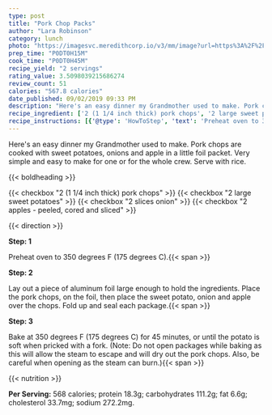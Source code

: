 ```yaml
---
type: post
title: "Pork Chop Packs"
author: "Lara Robinson"
category: lunch
photo: "https://imagesvc.meredithcorp.io/v3/mm/image?url=https%3A%2F%2Fimages.media-allrecipes.com%2Fuserphotos%2F6311185.jpg"
prep_time: "P0DT0H15M"
cook_time: "P0DT0H45M"
recipe_yield: "2 servings"
rating_value: 3.5098039215686274
review_count: 51
calories: "567.8 calories"
date_published: 09/02/2019 09:33 PM
description: "Here's an easy dinner my Grandmother used to make. Pork chops are cooked with sweet potatoes, onions and apple in a little foil packet. Very simple and easy to make for one or for the whole crew. Serve with rice."
recipe_ingredient: ['2 (1 1/4 inch thick) pork chops', '2 large sweet potatoes', '2 slices  onion', '2 apples - peeled, cored and sliced']
recipe_instructions: [{'@type': 'HowToStep', 'text': 'Preheat oven to 350 degrees F (175 degrees C).\n'}, {'@type': 'HowToStep', 'text': 'Lay out a piece of aluminum foil large enough to hold the ingredients. Place the pork chops, on the foil, then place the sweet potato, onion and apple over the chops. Fold up and seal each package.\n'}, {'@type': 'HowToStep', 'text': 'Bake at 350 degrees F (175 degrees C) for 45 minutes, or until the potato is soft when pricked with a fork. (Note: Do not open packages while baking as this will allow the steam to escape and will dry out the pork chops. Also, be careful when opening as the steam can burn.)\n'}]
---
```


Here's an easy dinner my Grandmother used to make. Pork chops are cooked with sweet potatoes, onions and apple in a little foil packet. Very simple and easy to make for one or for the whole crew. Serve with rice. 

{{< boldheading >}}

{{< checkbox "2  (1 1/4 inch thick) pork chops" >}}
{{< checkbox "2 large sweet potatoes" >}}
{{< checkbox "2 slices  onion" >}}
{{< checkbox "2  apples - peeled, cored and sliced" >}}


{{< direction >}}

**Step: 1**

Preheat oven to 350 degrees F (175 degrees C).{{< span >}}

**Step: 2**

Lay out a piece of aluminum foil large enough to hold the ingredients. Place the pork chops, on the foil, then place the sweet potato, onion and apple over the chops. Fold up and seal each package.{{< span >}}

**Step: 3**

Bake at 350 degrees F (175 degrees C) for 45 minutes, or until the potato is soft when pricked with a fork. (Note: Do not open packages while baking as this will allow the steam to escape and will dry out the pork chops. Also, be careful when opening as the steam can burn.){{< span >}}

{{< nutrition >}}

**Per Serving:** 568 calories; protein 18.3g; carbohydrates 111.2g; fat 6.6g; cholesterol 33.7mg; sodium 272.2mg.